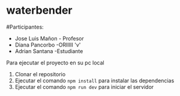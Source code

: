 # waterbender

#Participantes: 
- Jose Luis Mañon - Profesor
- Diana Pancorbo -ORIIIII 'v'
- Adrian Santana -Estudiante


Para ejecutar el proyecto en su pc local

1. Clonar el repositorio
2. Ejecutar el comando `npm install` para instalar las dependencias
3. Ejecutar el comando `npm run dev` para iniciar el servidor
